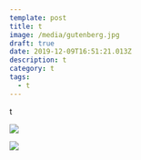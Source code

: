 ```yaml
---
template: post
title: t
image: /media/gutenberg.jpg
draft: true
date: 2019-12-09T16:51:21.013Z
description: t
category: t
tags:
  - t
---
```

t

![](/media/cs.jpeg)

![](/media/42-line-bible.jpg)
